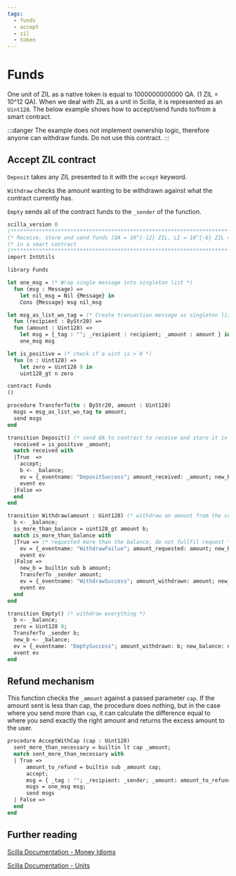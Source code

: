 ```yaml
---
tags:
  - funds
  - accept
  - zil
  - token
---
```


# Funds

One unit of ZIL as a native token is equal to 1000000000000 QA. (1 ZIL = 10^12 QA). When we deal with ZIL as a unit in Scilla, it is represented as an ```Uint128```. The below example shows how to accept/send funds to/from a smart contract.

:::danger
The example does not implement ownership logic, therefore anyone can withdraw funds.
Do not use this contract.
:::

## Accept ZIL contract

```Deposit``` takes any ZIL presented to it with the ```accept``` keyword.

```Withdraw``` checks the amount wanting to be withdrawn against what the contract currently has.

```Empty``` sends all of the contract funds to the ```_sender``` of the function.

```ocaml
scilla_version 0
(*********************************************************************************)
(* Receive, store and send funds [QA = 10^{-12} ZIL, LI = 10^{-6} ZIL = 10^6 QA] *)
(* in a smart contract                                                           *)
(*********************************************************************************)
import IntUtils

library Funds

let one_msg = (* Wrap single message into singleton list *)
  fun (msg : Message) =>
    let nil_msg = Nil {Message} in
    Cons {Message} msg nil_msg

let msg_as_list_wo_tag = (* Create transaction message as singleton list without a tag *)
  fun (recipient : ByStr20) =>
  fun (amount : Uint128) =>
    let msg = {_tag : ""; _recipient : recipient; _amount : amount } in
    one_msg msg

let is_positive = (* check if a uint is > 0 *)
  fun (n : Uint128) =>
    let zero = Uint128 0 in
    uint128_gt n zero

contract Funds
()

procedure TransferTo(to : ByStr20, amount : Uint128)
  msgs = msg_as_list_wo_tag to amount;
  send msgs
end

transition Deposit() (* send QA to contract to receive and store it in contract *)
  received = is_positive _amount;
  match received with
  |True  =>
    accept;
    b <- _balance;
    ev = {_eventname: "DepositSuccess"; amount_received: _amount; new_balance: b};
    event ev
  |False =>
  end
end

transition Withdraw(amount : Uint128) (* withdraw an amount from the contract *)
  b <- _balance;
  is_more_than_balance = uint128_gt amount b;
  match is_more_than_balance with
  |True => (* requested more than the balance, do not fullfil request *)
    ev = {_eventname: "WithdrawFailue"; amount_requested: amount; new_balance: b};
    event ev
  |False =>
    new_b = builtin sub b amount;
    TransferTo _sender amount;
    ev = {_eventname: "WithdrawSuccess"; amount_withdrawn: amount; new_balance: new_b};
    event ev
  end
end

transition Empty() (* withdraw everything *)
  b <- _balance;
  zero = Uint128 0;
  TransferTo _sender b;
  new_b <- _balance;
  ev = {_eventname: "EmptySuccess"; amount_withdrawn: b; new_balance: new_b};
  event ev
end
```

## Refund mechanism

This function checks the ```_amount``` against a passed parameter ```cap```. If the amount sent is less than cap, the procedure does nothing, but in the case where you send more than ```cap```, it can calculate the difference equal to where you send exactly the right amount and returns the excess amount to the user.

```ocaml
procedure AcceptWithCap (cap : Uint128)
  sent_more_than_necessary = builtin lt cap _amount;
  match sent_more_than_necessary with
  | True =>
      amount_to_refund = builtin sub _amount cap;
      accept;
      msg = { _tag : ""; _recipient: _sender; _amount: amount_to_refund };
      msgs = one_msg msg;
      send msgs
  | False =>
  end
end
```

## Further reading

[Scilla Documentation - Money Idioms](https://scilla.readthedocs.io/en/latest/scilla-tips-and-tricks.html?highlight=funds#money-idioms)

[Scilla Documentation - Units](https://scilla.readthedocs.io/en/latest/scilla-in-depth.html?highlight=funds#mutable-fields)
